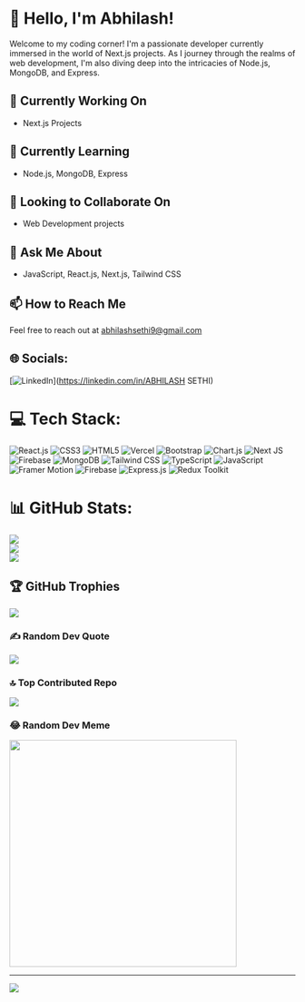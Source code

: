 # 👋 Hello, I'm Abhilash!

Welcome to my coding corner! I'm a passionate developer currently immersed in the world of Next.js projects. As I journey through the realms of web development, I'm also diving deep into the intricacies of Node.js, MongoDB, and Express.

## 🔭 Currently Working On

- Next.js Projects

## 🌱 Currently Learning

- Node.js, MongoDB, Express

## 👯 Looking to Collaborate On

- Web Development projects

## 💬 Ask Me About

- JavaScript, React.js, Next.js, Tailwind CSS

## 📫 How to Reach Me

Feel free to reach out at [abhilashsethi9@gmail.com](mailto:abhilashsethi9@gmail.com)

## 🌐 Socials:
[![LinkedIn](https://img.shields.io/badge/LinkedIn-%230077B5.svg?logo=linkedin&logoColor=white)](https://linkedin.com/in/ABHILASH SETHI) 

# 💻 Tech Stack:
![React.js](https://img.shields.io/badge/React-%2361DAFB.svg?style=for-the-badge&logo=react&logoColor=white) ![CSS3](https://img.shields.io/badge/css3-%231572B6.svg?style=for-the-badge&logo=css3&logoColor=white) ![HTML5](https://img.shields.io/badge/HTML5-%23E34F26.svg?style=for-the-badge&logo=html5&logoColor=white) ![Vercel](https://img.shields.io/badge/vercel-%23000000.svg?style=for-the-badge&logo=vercel&logoColor=white) ![Bootstrap](https://img.shields.io/badge/bootstrap-%238511FA.svg?style=for-the-badge&logo=bootstrap&logoColor=white) ![Chart.js](https://img.shields.io/badge/chart.js-F5788D.svg?style=for-the-badge&logo=chart.js&logoColor=white) ![Next JS](https://img.shields.io/badge/Next-black?style=for-the-badge&logo=next.js&logoColor=white) ![Firebase](https://img.shields.io/badge/Firebase-039BE5?style=for-the-badge&logo=Firebase&logoColor=white) ![MongoDB](https://img.shields.io/badge/MongoDB-%234ea94b.svg?style=for-the-badge&logo=mongodb&logoColor=white) ![Tailwind CSS](https://img.shields.io/badge/Tailwind%20CSS-%2338B2AC.svg?style=for-the-badge&logo=tailwind-css&logoColor=white) ![TypeScript](https://img.shields.io/badge/TypeScript-%23007ACC.svg?style=for-the-badge&logo=typescript&logoColor=white) ![JavaScript](https://img.shields.io/badge/JavaScript-%23F7DF1E.svg?style=for-the-badge&logo=javascript&logoColor=black)  ![Framer Motion](https://img.shields.io/badge/Framer%20Motion-%23FF0080.svg?style=for-the-badge&logo=framer&logoColor=white) ![Firebase](https://img.shields.io/badge/Firebase-FFCA28.svg?style=for-the-badge&logo=firebase&logoColor=black) ![Express.js](https://img.shields.io/badge/Express.js-%23404D59.svg?style=for-the-badge&logo=express&logoColor=white) ![Redux Toolkit](https://img.shields.io/badge/Redux%20Toolkit-764ABC.svg?style=for-the-badge&logo=redux&logoColor=white)


# 📊 GitHub Stats:
![](https://github-readme-stats.vercel.app/api?username=abhilashsethi&theme=dark&hide_border=true&include_all_commits=false&count_private=false)<br/>
![](https://github-readme-streak-stats.herokuapp.com/?user=abhilashsethi&theme=dark&hide_border=true)<br/>
![](https://github-readme-stats.vercel.app/api/top-langs/?username=abhilashsethi&theme=dark&hide_border=true&include_all_commits=false&count_private=false&layout=compact)

## 🏆 GitHub Trophies
![](https://github-profile-trophy.vercel.app/?username=abhilashsethi&theme=radical&no-frame=false&no-bg=false&margin-w=4)

### ✍️ Random Dev Quote
![](https://quotes-github-readme.vercel.app/api?type=horizontal&theme=radical)

### 🔝 Top Contributed Repo
![](https://github-contributor-stats.vercel.app/api?username=abhilashsethi&limit=5&theme=dracula&combine_all_yearly_contributions=true)

### 😂 Random Dev Meme
<img src='https://randommeme-five.vercel.app/' style="height: 400px;"/>

---
[![](https://visitcount.itsvg.in/api?id=abhilashsethi&icon=0&color=0)](https://visitcount.itsvg.in)


